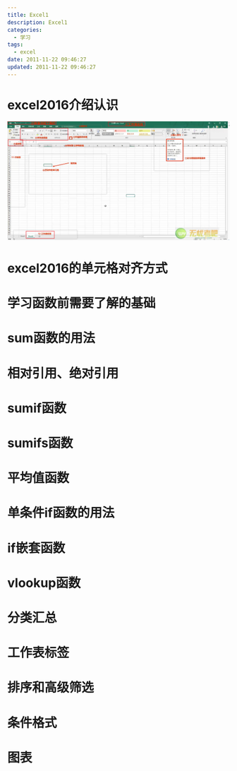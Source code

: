 ```yaml
---
title: Excel1
description: Excel1 
categories:
  - 学习 
tags:
  - excel
date: 2011-11-22 09:46:27
updated: 2011-11-22 09:46:27
---
```


# excel2016介绍认识
![image-20241122124300194](Excel1/image-20241122124300194.png)

# excel2016的单元格对齐方式

# 学习函数前需要了解的基础

# sum函数的用法

# 相对引用、绝对引用

# sumif函数

# sumifs函数

# 平均值函数

# 单条件if函数的用法

# if嵌套函数

# vlookup函数

# 分类汇总

# 工作表标签

# 排序和高级筛选

# 条件格式

# 图表